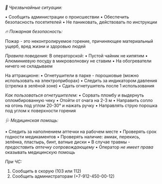 *🚨 Чрезвычайные ситуации:*

• Сообщить администрации о происшествии
• Обеспечить безопасность посетителей
• Не паниковать, действовать по инструкции

*🔥 Пожарная безопасность:*

Пожар - это неконтролируемое горение, причиняющее материальный ущерб, вред жизни и здоровью людей

*Правила поведения:*
В операторской:
• Пустой чайник не кипятим
• Алюминиевую посуду в микроволновку не ставим
• На обогреватели ничего не складываем

На аттракционе:
• Огнетушители в парке - порошковые (можно использовать на электроприборах)
• Следить за индикатором давления (стрелка в зелёной зоне)
• Сдать огнетушитель после 1 использования

*Как пользоваться огнетушителем:*
• Сорвать пломбу и выдернуть опломбированную чеку
• Отойти от очага на 2-3 м
• Направить сопло на огонь под углом 20-30° и нажать ручку
• Направлять струю порошка под углом к поверхности горения

*🩺 Медицинская помощь:*

• Следить за наполнением аптечки на рабочем месте
• Проверять срок годности медикаментов
• Проверять наличие: амиак, перекись, зелёнка, пластырь, бинт, ватные диски
• В случае травмы - *предоставить аптечку сопровождающему*
• Оператор *не имеет права* оказывать медицинскую помощь

*При ЧС:*
1. Сообщить в скорую (103 или 112)
2. Сообщить администраторам (+7-912-450-00-12)
